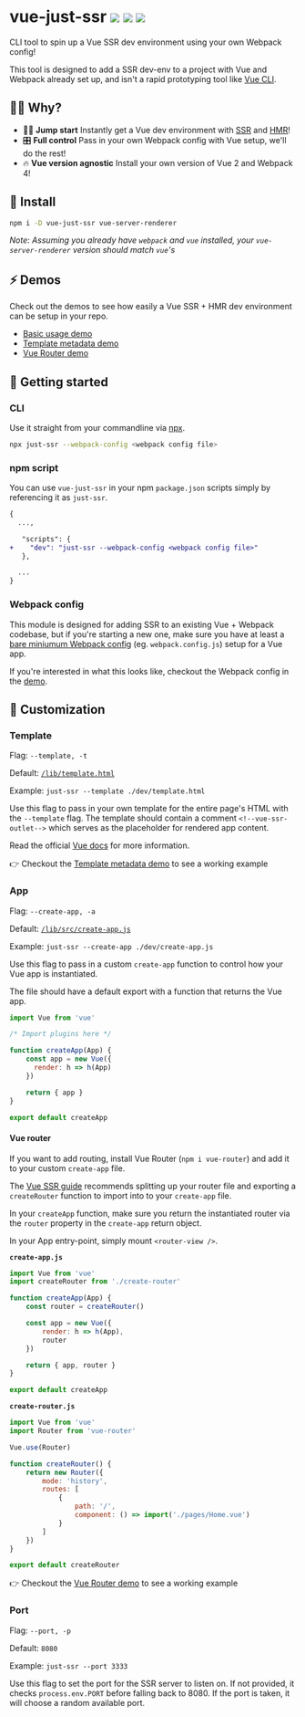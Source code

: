 # vue-just-ssr <a href="https://npm.im/vue-just-ssr"><img src="https://badgen.net/npm/v/vue-just-ssr"></a> <a href="https://npm.im/vue-just-ssr"><img src="https://badgen.net/npm/dm/vue-just-ssr"></a> <a href="https://packagephobia.now.sh/result?p=vue-just-ssr"><img src="https://packagephobia.now.sh/badge?p=vue-just-ssr"></a>

CLI tool to spin up a Vue SSR dev environment using your own Webpack config!

This tool is designed to add a SSR dev-env to a project with Vue and Webpack already set up, and isn't a rapid prototyping tool like [Vue CLI](https://cli.vuejs.org).

## 🙋‍♂️ Why?
- 🏃‍♂️ **Jump start** Instantly get a Vue dev environment with [SSR](https://ssr.vuejs.org) and [HMR](https://webpack.js.org/concepts/hot-module-replacement/)!
- 🎛 **Full control** Pass in your own Webpack config with Vue setup, we'll do the rest!
- 🔥 **Vue version agnostic** Install your own version of Vue 2 and Webpack 4!

## 🚀 Install
```sh
npm i -D vue-just-ssr vue-server-renderer
```

_Note: Assuming you already have `webpack` and `vue` installed, your `vue-server-renderer` version should match `vue`'s_


## ⚡️ Demos
Check out the demos to see how easily a Vue SSR + HMR dev environment can be setup in your repo.

- [Basic usage demo](https://github.com/privatenumber/vue-just-ssr-demo)
- [Template metadata demo](https://github.com/privatenumber/vue-just-ssr-demo/tree/template-meta)
- [Vue Router demo](https://github.com/privatenumber/vue-just-ssr-demo/tree/vue-router)


## 🚦 Getting started

### CLI
Use it straight from your commandline via [npx](https://blog.npmjs.org/post/162869356040/introducing-npx-an-npm-package-runner).
```sh
npx just-ssr --webpack-config <webpack config file>
```

### npm script
You can use `vue-just-ssr` in your npm `package.json` scripts simply by referencing it as `just-ssr`.

```diff
{
  ...,

   "scripts": {
+    "dev": "just-ssr --webpack-config <webpack config file>"
   },

  ...
}
```

### Webpack config
This module is designed for adding SSR to an existing Vue + Webpack codebase, but if you're starting a new one, make sure you have at least a [bare miniumum Webpack config](https://vue-loader.vuejs.org/guide/#manual-setup) (eg. `webpack.config.js`) setup for a Vue app.

If you're interested in what this looks like, checkout the Webpack config in the [demo](https://github.com/privatenumber/vue-just-ssr-demo/blob/master/webpack.config.js).

## 🎨 Customization

### Template
Flag: `--template, -t`

Default: [`/lib/template.html`](/lib/template.html)

Example: `just-ssr --template ./dev/template.html`

Use this flag to pass in your own template for the entire page's HTML with the `--template` flag. The template should contain a comment `<!--vue-ssr-outlet-->` which serves as the placeholder for rendered app content.

Read the official [Vue docs](https://ssr.vuejs.org/api/#template) for more information.

👉 Checkout the [Template metadata demo](https://github.com/privatenumber/vue-just-ssr-demo/tree/template-meta) to see a working example

### App
Flag: `--create-app, -a`

Default: [`/lib/src/create-app.js`](/lib/src/create-app.js)

Example: `just-ssr --create-app ./dev/create-app.js`

Use this flag to pass in a custom `create-app` function to control how your Vue app is instantiated.

The file should have a default export with a function that returns the Vue app.

```js
import Vue from 'vue'

/* Import plugins here */

function createApp(App) {
    const app = new Vue({
      render: h => h(App)
    })

    return { app }
}

export default createApp

```

#### Vue router
If you want to add routing, install Vue Router (`npm i vue-router`) and add it to your custom `create-app` file.

The [Vue SSR guide](https://ssr.vuejs.org/guide/routing.html#routing-with-vue-router) recommends splitting up your router file and exporting a `createRouter` function to import into to your `create-app` file.

In your `createApp` function, make sure you return the instantiated router via the `router` property in the `create-app` return object.

In your App entry-point, simply mount `<router-view />`.

**`create-app.js`**

```js
import Vue from 'vue'
import createRouter from './create-router'

function createApp(App) {
    const router = createRouter()

    const app = new Vue({
        render: h => h(App),
        router
    })

    return { app, router }
}

export default createApp
```


**`create-router.js`**

```js
import Vue from 'vue'
import Router from 'vue-router'

Vue.use(Router)

function createRouter() {
    return new Router({
        mode: 'history',
        routes: [
            {
                path: '/',
                component: () => import('./pages/Home.vue')
            }
        ]
    })
}

export default createRouter
```

👉 Checkout the [Vue Router demo](https://github.com/privatenumber/vue-just-ssr-demo/tree/vue-router) to see a working example

### Port
Flag: `--port, -p`

Default: `8080`

Example: `just-ssr --port 3333`

Use this flag to set the port for the SSR server to listen on. If not provided, it checks `process.env.PORT` before falling back to 8080. If the port is taken, it will choose a random available port.
